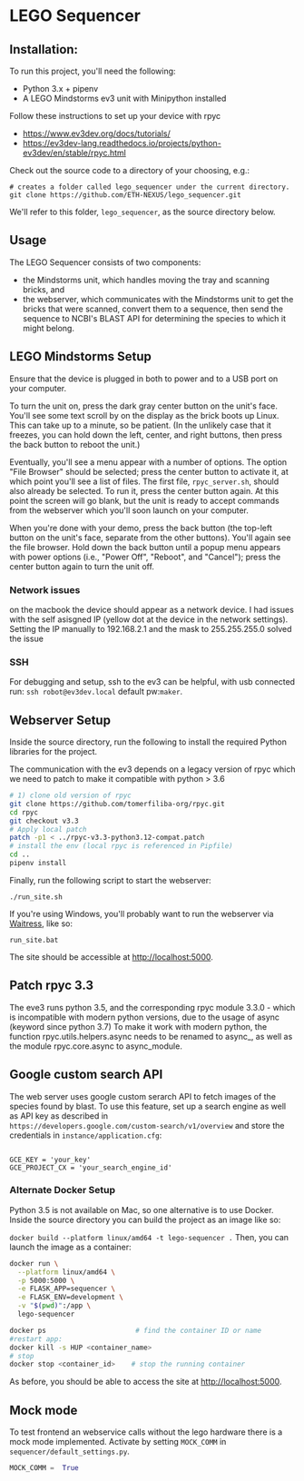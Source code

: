 # LEGO Sequencer

## Installation: 

To run this project, you'll need the following:

- Python 3.x + pipenv
- A LEGO Mindstorms ev3 unit with Minipython installed

Follow these instructions to set up your device with rpyc
- https://www.ev3dev.org/docs/tutorials/
- https://ev3dev-lang.readthedocs.io/projects/python-ev3dev/en/stable/rpyc.html

Check out the source code to a directory of your choosing, e.g.:

```
# creates a folder called lego_sequencer under the current directory.
git clone https://github.com/ETH-NEXUS/lego_sequencer.git
```

We'll refer to this folder, `lego_sequencer`, as the source directory below.

## Usage

The LEGO Sequencer consists of two components:
- the Mindstorms unit, which handles moving the tray and scanning bricks, and
- the webserver, which communicates with the Mindstorms unit to get the bricks that were scanned, convert them
  to a sequence, then send the sequence to NCBI's BLAST API for determining the species to which it might belong.

## LEGO Mindstorms Setup

Ensure that the device is plugged in both to power and to a USB port on your computer.

To turn the unit on, press the dark gray center button on the unit's face. You'll see some text scroll by on the display
as the brick boots up Linux. This can take up to a minute, so be patient. (In the unlikely case that it freezes, you can
hold down the left, center, and right buttons, then press the back button to reboot the unit.)

Eventually, you'll see a menu appear with a number of options. The option "File Browser" should be selected; press
the center button to activate it, at which point you'll see a list of files. The first file, `rpyc_server.sh`, should
also already be selected. To run it, press the center button again. At this point the screen will go blank, but the 
unit is ready to accept commands from the webserver which you'll soon launch on your computer.

When you're done with your demo, press the back button (the top-left button on the unit's face, separate from the other
buttons). You'll again see the file browser. Hold down the back button until a popup menu appears with power options
(i.e., "Power Off", "Reboot", and "Cancel"); press the center button again to turn the unit off.

### Network issues
on the macbook the device should appear as a network device. I had issues with the self asisgned IP (yellow dot at the device in the network settings). Setting the IP manually to 192.168.2.1 and the mask to 255.255.255.0 solved the issue

### SSH
For debugging and setup, ssh to the ev3 can be helpful, with usb connected run: `ssh robot@ev3dev.local` default pw:`maker`.

## Webserver Setup

Inside the source directory, run the following to install the required Python libraries for the project.

The communication with the ev3 depends on a legacy version of rpyc which we need to patch to make it compatible with python > 3.6
```bash
# 1) clone old version of rpyc
git clone https://github.com/tomerfiliba-org/rpyc.git
cd rpyc
git checkout v3.3
# Apply local patch
patch -p1 < ../rpyc-v3.3-python3.12-compat.patch 
# install the env (local rpyc is referenced in Pipfile)
cd ..
pipenv install
```


Finally, run the following script to start the webserver:

`./run_site.sh`

If you're using Windows, you'll probably want to run the webserver via [Waitress](https://docs.pylonsproject.org/projects/waitress/en/stable/), like so:

`run_site.bat`

The site should be accessible at [http://localhost:5000](http://localhost:5000).

## Patch rpyc 3.3
The eve3 runs python 3.5, and the corresponding rpyc module 3.3.0 - which is incompatible with modern python versions, due to the usage of async (keyword since python 3.7)
To make it work with modern python, the function rpyc.utils.helpers.async needs to be renamed to async_, as well as the module rpyc.core.async to async_module. 

## Google custom search API
The web server uses google custom serarch API to fetch images of the species found by blast.
To use this feature, set up a search engine as well as API key as described in  
`https://developers.google.com/custom-search/v1/overview`
and store the credentials in `instance/application.cfg`:
```

GCE_KEY = 'your_key'
GCE_PROJECT_CX = 'your_search_engine_id'
```


### Alternate Docker Setup

Python 3.5 is not available on Mac, so one alternative is to use Docker. 
Inside the source directory you can build the project as an image like so:

```docker build --platform linux/amd64 -t lego-sequencer .```
Then, you can launch the image as a container:


```bash
docker run \
  --platform linux/amd64 \
  -p 5000:5000 \
  -e FLASK_APP=sequencer \
  -e FLASK_ENV=development \
  -v "$(pwd)":/app \
  lego-sequencer

docker ps                      # find the container ID or name
#restart app:
docker kill -s HUP <container_name>
# stop
docker stop <container_id>    # stop the running container
```


As before, you should be able to access the site at [http://localhost:5000](http://localhost:5000).

## Mock mode
To test frontend an webservice calls without the lego hardware there is a mock mode implemented. Activate by setting `MOCK_COMM` in `sequencer/default_settings.py`.

```python
MOCK_COMM =  True
```
